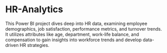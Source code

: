 # HR-Analytics
This Power BI project dives deep into HR data, examining employee demographics, job satisfaction, performance metrics, and turnover trends. It utilizes attributes like age, department, work-life balance, and compensation to gain insights into workforce trends and develop data-driven HR strategies.
